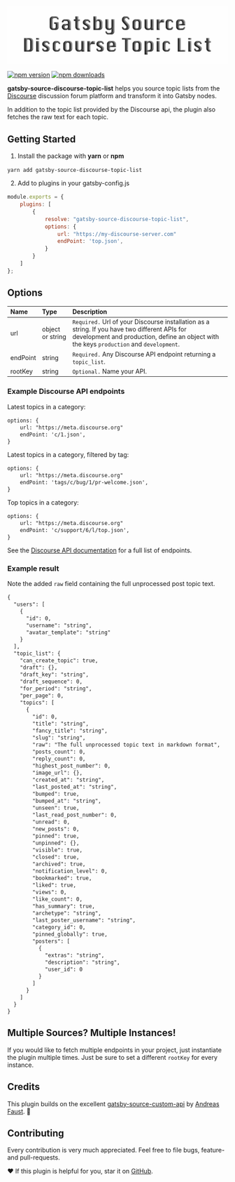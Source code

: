 ![Logo of gatsby-source-discourse-topic-list-logo](https://github.com/kristoferlund/gatsby-source-discourse-topic-list/raw/master/gatsby-source-discourse-topic-list-logo.png)

[![npm version](https://img.shields.io/npm/v/gatsby-source-discourse-topic-list.svg?style=flat-square)](https://www.npmjs.com/package/gatsby-source-discourse-topic-list) [![npm downloads](https://img.shields.io/npm/dm/gatsby-source-discourse-topic-list.svg?style=flat-square)](https://www.npmjs.com/package/gatsby-source-discourse-topic-list) 

**gatsby-source-discourse-topic-list** helps you source topic lists from the [Discourse](https://www.discourse.org/) discussion forum platform and transform it into Gatsby nodes.

In addition to the topic list provided by the Discourse api, the plugin also fetches the raw text for each topic. 

## Getting Started

1. Install the package with **yarn** or **npm**

`yarn add gatsby-source-discourse-topic-list`

2. Add to plugins in your gatsby-config.js

```javascript
module.exports = {
    plugins: [
        {
            resolve: "gatsby-source-discourse-topic-list",
            options: {
                url: "https://my-discourse-server.com"
                endPoint: 'top.json',
            }
        }
    ]
};
```

## Options

| **Name**  | **Type**         | **Description**                                                                                                                                                                                         |
| :-------- | :--------------- | :------------------------------------------------------------------------------------------------------------------------------------------------------------------------------------------------------ |
| url       | object or string | `Required.` Url of your Discourse installation as a string. If you have two different APIs for development and production, define an object with the keys `production` and `development`.                                  |
| endPoint   | string           | `Required.` Any Discourse API endpoint returning a `topic_list`.|
| rootKey   | string           | `Optional.` Name your API.|


### Example Discourse API endpoints

Latest topics in a category:
```
options: {
    url: "https://meta.discourse.org"
    endPoint: 'c/1.json',
}
```

Latest topics in a category, filtered by tag:

```
options: {
    url: "https://meta.discourse.org"
    endPoint: 'tags/c/bug/1/pr-welcome.json',
}
```
Top topics in a category:

```
options: {
    url: "https://meta.discourse.org"
    endPoint: 'c/support/6/l/top.json',
}
```

See the [Discourse API documentation](https://docs.discourse.org/) for a full list of endpoints.

### Example result

Note the added `raw` field containing the full unprocessed post topic text. 

```
{
  "users": [
    {
      "id": 0,
      "username": "string",
      "avatar_template": "string"
    }
  ],
  "topic_list": {
    "can_create_topic": true,
    "draft": {},
    "draft_key": "string",
    "draft_sequence": 0,
    "for_period": "string",
    "per_page": 0,
    "topics": [
      {
        "id": 0,
        "title": "string",
        "fancy_title": "string",
        "slug": "string",
        "raw": "The full unprocessed topic text in markdown format", 
        "posts_count": 0,
        "reply_count": 0,
        "highest_post_number": 0,
        "image_url": {},
        "created_at": "string",
        "last_posted_at": "string",
        "bumped": true,
        "bumped_at": "string",
        "unseen": true,
        "last_read_post_number": 0,
        "unread": 0,
        "new_posts": 0,
        "pinned": true,
        "unpinned": {},
        "visible": true,
        "closed": true,
        "archived": true,
        "notification_level": 0,
        "bookmarked": true,
        "liked": true,
        "views": 0,
        "like_count": 0,
        "has_summary": true,
        "archetype": "string",
        "last_poster_username": "string",
        "category_id": 0,
        "pinned_globally": true,
        "posters": [
          {
            "extras": "string",
            "description": "string",
            "user_id": 0
          }
        ]
      }
    ]
  }
}
```

## Multiple Sources? Multiple Instances!

If you would like to fetch multiple endpoints in your project, just instantiate the plugin multiple times. Just be sure to set a different `rootKey` for every instance. 


## Credits

This plugin builds on the excellent [gatsby-source-custom-api](https://github.com/AndreasFaust/gatsby-source-custom-api) by [Andreas Faust](https://github.com/AndreasFaust). 🙏

## Contributing

Every contribution is very much appreciated.
Feel free to file bugs, feature- and pull-requests.

❤️ If this plugin is helpful for you, star it on [GitHub](https://github.com/kristoferlund/gatsby-source-discourse-topic-list).